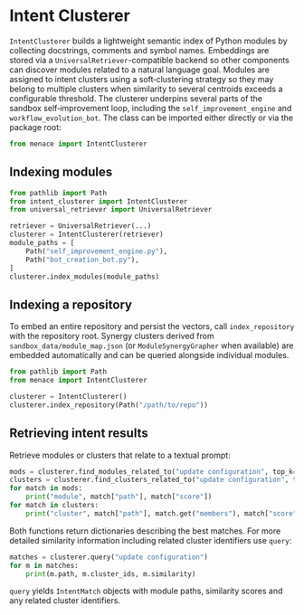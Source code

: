 # Intent Clusterer

`IntentClusterer` builds a lightweight semantic index of Python modules by
collecting docstrings, comments and symbol names.  Embeddings are stored via a
`UniversalRetriever`-compatible backend so other components can discover modules
related to a natural language goal.  Modules are assigned to intent clusters
using a soft‑clustering strategy so they may belong to multiple clusters when
similarity to several centroids exceeds a configurable threshold.  The
clusterer underpins several parts of the sandbox self‑improvement loop,
including the `self_improvement_engine` and `workflow_evolution_bot`.  The class
can be imported either directly or via the package root:

```python
from menace import IntentClusterer
```

## Indexing modules

```python
from pathlib import Path
from intent_clusterer import IntentClusterer
from universal_retriever import UniversalRetriever

retriever = UniversalRetriever(...)
clusterer = IntentClusterer(retriever)
module_paths = [
    Path("self_improvement_engine.py"),
    Path("bot_creation_bot.py"),
]
clusterer.index_modules(module_paths)
```

## Indexing a repository

To embed an entire repository and persist the vectors, call
``index_repository`` with the repository root.  Synergy clusters derived from
``sandbox_data/module_map.json`` (or ``ModuleSynergyGrapher`` when available)
are embedded automatically and can be queried alongside individual modules.

```python
from pathlib import Path
from menace import IntentClusterer

clusterer = IntentClusterer()
clusterer.index_repository(Path("/path/to/repo"))
```

## Retrieving intent results

Retrieve modules or clusters that relate to a textual prompt:

```python
mods = clusterer.find_modules_related_to("update configuration", top_k=5)
clusters = clusterer.find_clusters_related_to("update configuration", top_k=5)
for match in mods:
    print("module", match["path"], match["score"])
for match in clusters:
    print("cluster", match["path"], match.get("members"), match["score"])
```

Both functions return dictionaries describing the best matches.  For more
detailed similarity information including related cluster identifiers use
`query`:

```python
matches = clusterer.query("update configuration")
for m in matches:
    print(m.path, m.cluster_ids, m.similarity)
```

`query` yields `IntentMatch` objects with module paths, similarity scores and
any related cluster identifiers.
